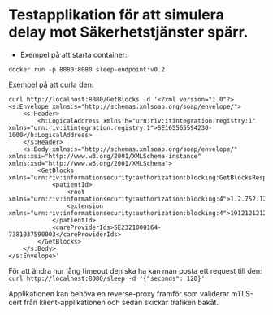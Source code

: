 # Testapplikation för att simulera delay mot Säkerhetstjänster spärr.

* Exempel på att starta container:
```
docker run -p 8080:8080 sleep-endpoint:v0.2
```

Exempel på att curla den:
```
curl http://localhost:8080/GetBlocks -d '<?xml version="1.0"?>
<s:Envelope xmlns:s="http://schemas.xmlsoap.org/soap/envelope/">
	<s:Header>
		<h:LogicalAddress xmlns:h="urn:riv:itintegration:registry:1" xmlns="urn:riv:itintegration:registry:1">SE165565594230-1000</h:LogicalAddress>
	</s:Header>
	<s:Body xmlns:s="http://schemas.xmlsoap.org/soap/envelope/" xmlns:xsi="http://www.w3.org/2001/XMLSchema-instance" xmlns:xsd="http://www.w3.org/2001/XMLSchema">
		<GetBlocks xmlns="urn:riv:informationsecurity:authorization:blocking:GetBlocksResponder:4">
			<patientId>
				<root xmlns="urn:riv:informationsecurity:authorization:blocking:4">1.2.752.129.2.1.3.1</root>
				<extension xmlns="urn:riv:informationsecurity:authorization:blocking:4">191212121212</extension>
			</patientId>
			<careProviderIds>SE2321000164-7381037590003</careProviderIds>
		</GetBlocks>
	</s:Body>
</s:Envelope>'
```
För att ändra hur lång timeout den ska ha kan man posta ett request till den:  
`curl http://localhost:8080/sleep -d '{"seconds": 120}'`  

Applikationen kan behöva en reverse-proxy framför som validerar mTLS-cert från klient-applikationen och sedan skickar trafiken bakåt.